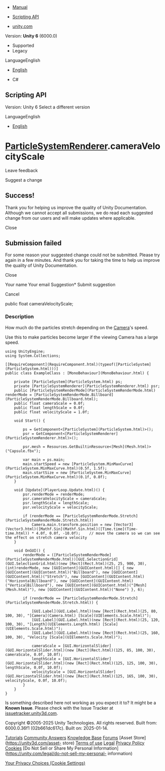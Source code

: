 [ ]()

  * [Manual](../Manual/index.html)
  * [Scripting API](../ScriptReference/index.html)

  * [unity.com](https://unity.com/)

Version: **Unity 6** (6000.0)

  * Supported
  * Legacy

LanguageEnglish

  * [English]()

  * C#

[ ](https://docs.unity3d.com)

## Scripting API

Version: Unity 6 Select a different version

LanguageEnglish

  * [English]()

#  [ParticleSystemRenderer](ParticleSystemRenderer.html).cameraVelocityScale

Leave feedback

Suggest a change

## Success!

Thank you for helping us improve the quality of Unity Documentation. Although
we cannot accept all submissions, we do read each suggested change from our
users and will make updates where applicable.

Close

## Submission failed

For some reason your suggested change could not be submitted. Please <a>try
again</a> in a few minutes. And thank you for taking the time to help us
improve the quality of Unity Documentation.

Close

Your name Your email Suggestion* Submit suggestion

Cancel

[ ]()

public float cameraVelocityScale;

### Description

How much do the particles stretch depending on the [Camera](Camera.html)'s
speed.

Use this to make particles become larger if the viewing Camera has a large
speed.

    
    
    using UnityEngine;
    using System.Collections;  
      
    [[RequireComponent](RequireComponent.html)(typeof([ParticleSystem](ParticleSystem.html)))]
    public class ExampleClass : [MonoBehaviour](MonoBehaviour.html) {  
      
        private [ParticleSystem](ParticleSystem.html) ps;
        private [ParticleSystemRenderer](ParticleSystemRenderer.html) psr;
        public [ParticleSystemRenderMode](ParticleSystemRenderMode.html) renderMode = [ParticleSystemRenderMode.Billboard](ParticleSystemRenderMode.Billboard.html);
        public float cameraScale = 0.0f;
        public float lengthScale = 0.0f;
        public float velocityScale = 1.0f;  
      
        void Start() {  
      
            ps = GetComponent<[ParticleSystem](ParticleSystem.html)>();
            psr = GetComponent<[ParticleSystemRenderer](ParticleSystemRenderer.html)>();  
      
            psr.mesh = Resources.GetBuiltinResource<[Mesh](Mesh.html)>("Capsule.fbx");  
      
            var main = ps.main;
            main.startSpeed = new [ParticleSystem.MinMaxCurve](ParticleSystem.MinMaxCurve.html)(0.5f, 1.5f);
            main.startSize = new [ParticleSystem.MinMaxCurve](ParticleSystem.MinMaxCurve.html)(0.1f, 0.8f);
        }  
      
        void [Update](PlayerLoop.Update.html)() {
            psr.renderMode = renderMode;
            psr.cameraVelocityScale = cameraScale;
            psr.lengthScale = lengthScale;
            psr.velocityScale = velocityScale;  
      
            if (renderMode == [ParticleSystemRenderMode.Stretch](ParticleSystemRenderMode.Stretch.html))
                Camera.main.transform.position = new [Vector3](Vector3.html)([Mathf.Sin](Mathf.Sin.html)([Time.time](Time-time.html)) * 4.0f, 0.0f, -10.0f);    // move the camera so we can see the effect on stretch camera velocity
        }  
      
        void OnGUI() {
            renderMode = ([ParticleSystemRenderMode](ParticleSystemRenderMode.html))[GUI.SelectionGrid](GUI.SelectionGrid.html)(new [Rect](Rect.html)(25, 25, 900, 30), (int)renderMode, new [GUIContent](GUIContent.html)[] { new [GUIContent](GUIContent.html)("Billboard"), new [GUIContent](GUIContent.html)("Stretch"), new [GUIContent](GUIContent.html)("HorizontalBillboard"), new [GUIContent](GUIContent.html)("VerticalBillboard"), new [GUIContent](GUIContent.html)("[Mesh](Mesh.html)"), new [GUIContent](GUIContent.html)("None") }, 6);  
      
            if (renderMode == [ParticleSystemRenderMode.Stretch](ParticleSystemRenderMode.Stretch.html)) {  
      
                [GUI.Label](GUI.Label.html)(new [Rect](Rect.html)(25, 80, 100, 30), "[Camera](Camera.html) [Scale](UIElements.Scale.html)");
                [GUI.Label](GUI.Label.html)(new [Rect](Rect.html)(25, 120, 100, 30), "[Length](UIElements.Length.html) [Scale](UIElements.Scale.html)");
                [GUI.Label](GUI.Label.html)(new [Rect](Rect.html)(25, 160, 100, 30), "Velocity [Scale](UIElements.Scale.html)");  
      
                cameraScale = [GUI.HorizontalSlider](GUI.HorizontalSlider.html)(new [Rect](Rect.html)(125, 85, 100, 30), cameraScale, 0.0f, 10.0f);
                lengthScale = [GUI.HorizontalSlider](GUI.HorizontalSlider.html)(new [Rect](Rect.html)(125, 125, 100, 30), lengthScale, 0.0f, 10.0f);
                velocityScale = [GUI.HorizontalSlider](GUI.HorizontalSlider.html)(new [Rect](Rect.html)(125, 165, 100, 30), velocityScale, 0.0f, 10.0f);
            }
        }
    }
    

Is something described here not working as you expect it to? It might be a
**Known Issue**. Please check with the Issue Tracker at
[issuetracker.unity3d.com](https://issuetracker.unity3d.com).

Copyright ©2005-2025 Unity Technologies. All rights reserved. Built from:
6000.0.36f1 (02b661dc617c). Built on: 2025-01-14.

[Tutorials](https://unity3d.com/learn) [Community
Answers](https://answers.unity3d.com) [Knowledge
Base](https://support.unity3d.com/hc/en-us)
[Forums](https://forum.unity3d.com) [Asset Store](https://unity3d.com/asset-
store) [Terms of use](https://docs.unity3d.com/Manual/TermsOfUse.html)
[Legal](https://unity.com/legal) [Privacy
Policy](https://unity.com/legal/privacy-policy)
[Cookies](https://unity.com/legal/cookie-policy) [Do Not Sell or Share My
Personal Information](https://unity.com/legal/do-not-sell-my-personal-
information)

[Your Privacy Choices (Cookie Settings)](javascript:void\(0\);)

